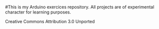 #This is my Arduino exercices repository. 
All projects are of experimental character for learning purposes.
 

Creative Commons Attribution 3.0 Unported